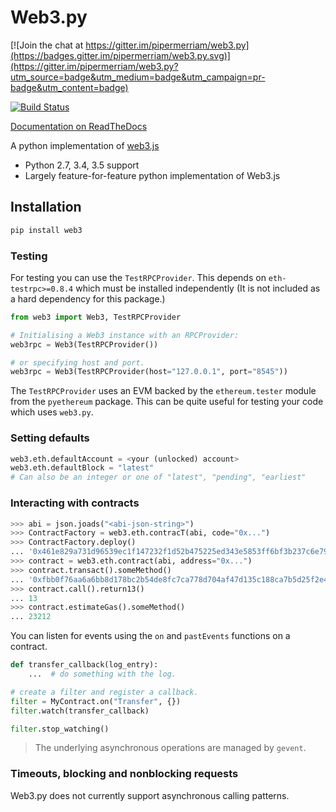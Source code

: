# Web3.py

[![Join the chat at https://gitter.im/pipermerriam/web3.py](https://badges.gitter.im/pipermerriam/web3.py.svg)](https://gitter.im/pipermerriam/web3.py?utm_source=badge&utm_medium=badge&utm_campaign=pr-badge&utm_content=badge)

[![Build Status](https://travis-ci.org/pipermerriam/web3.py.png)](https://travis-ci.org/pipermerriam/web3.py)

[Documentation on ReadTheDocs](http://web3py.readthedocs.io/)
   

A python implementation of [web3.js](https://github.com/ethereum/web3.js)

* Python 2.7, 3.4, 3.5 support
* Largely feature-for-feature python implementation of Web3.js


## Installation

```sh
pip install web3
```


### Testing

For testing you can use the `TestRPCProvider`.  This depends on
`eth-testrpc>=0.8.4` which must be installed independently (It is not included
as a hard dependency for this package.)


```python
from web3 import Web3, TestRPCProvider

# Initialising a Web3 instance with an RPCProvider:
web3rpc = Web3(TestRPCProvider())

# or specifying host and port.
web3rpc = Web3(TestRPCProvider(host="127.0.0.1", port="8545"))
```

The `TestRPCProvider` uses an EVM backed by the `ethereum.tester` module from
the `pyethereum` package.  This can be quite useful for testing your code which
uses `web3.py`.


### Setting defaults
```python
web3.eth.defaultAccount = <your (unlocked) account>
web3.eth.defaultBlock = "latest"
# Can also be an integer or one of "latest", "pending", "earliest"
```

### Interacting with contracts


```python
>>> abi = json.joads("<abi-json-string>")
>>> ContractFactory = web3.eth.contracT(abi, code="0x...")
>>> ContractFactory.deploy()
... '0x461e829a731d96539ec1f147232f1d52b475225ed343e5853ff6bf3b237c6e79'
>>> contract = web3.eth.contract(abi, address="0x...")
>>> contract.transact().someMethod()
... '0xfbb0f76aa6a6bb8d178bc2b54de8fc7ca778d704af47d135c188ca7b5d25f2e4'
>>> contract.call().return13()
... 13
>>> contract.estimateGas().someMethod()
... 23212
```

You can listen for events using the `on` and `pastEvents` functions on a
contract.

```python
def transfer_callback(log_entry):
    ...  # do something with the log.

# create a filter and register a callback.
filter = MyContract.on("Transfer", {})
filter.watch(transfer_callback)

filter.stop_watching()
```


> The underlying asynchronous operations are managed by `gevent`.


### Timeouts, blocking and nonblocking requests

Web3.py does not currently support asynchronous calling patterns.
